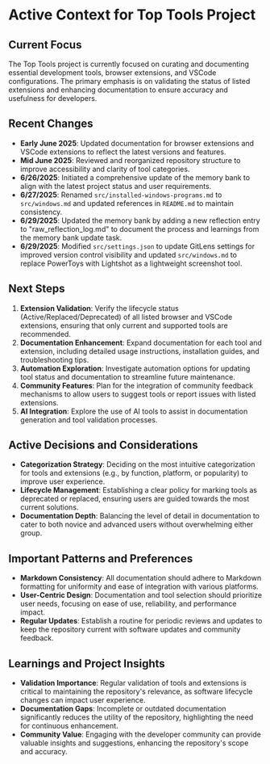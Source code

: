 # Active Context for Top Tools Project

## Current Focus

The Top Tools project is currently focused on curating and documenting essential development tools, browser extensions,
and VSCode configurations. The primary emphasis is on validating the status of listed extensions and enhancing
documentation to ensure accuracy and usefulness for developers.

## Recent Changes

- **Early June 2025**: Updated documentation for browser extensions and VSCode extensions to reflect the latest versions
  and features.
- **Mid June 2025**: Reviewed and reorganized repository structure to improve accessibility and clarity of tool
  categories.
- **6/26/2025**: Initiated a comprehensive update of the memory bank to align with the latest project status and user
  requirements.
- **6/27/2025**: Renamed `src/installed-windows-programs.md` to `src/windows.md` and updated references in `README.md`
  to maintain consistency.
- **6/29/2025**: Updated the memory bank by adding a new reflection entry to "raw_reflection_log.md" to document the
  process and learnings from the memory bank update task.
- **6/29/2025**: Modified `src/settings.json` to update GitLens settings for improved version control visibility and
  updated `src/windows.md` to replace PowerToys with Lightshot as a lightweight screenshot tool.

## Next Steps

1. **Extension Validation**: Verify the lifecycle status (Active/Replaced/Deprecated) of all listed browser and VSCode
   extensions, ensuring that only current and supported tools are recommended.
2. **Documentation Enhancement**: Expand documentation for each tool and extension, including detailed usage
   instructions, installation guides, and troubleshooting tips.
3. **Automation Exploration**: Investigate automation options for updating tool status and documentation to streamline
   future maintenance.
4. **Community Features**: Plan for the integration of community feedback mechanisms to allow users to suggest tools or
   report issues with listed extensions.
5. **AI Integration**: Explore the use of AI tools to assist in documentation generation and tool validation processes.

## Active Decisions and Considerations

- **Categorization Strategy**: Deciding on the most intuitive categorization for tools and extensions (e.g., by
  function, platform, or popularity) to improve user experience.
- **Lifecycle Management**: Establishing a clear policy for marking tools as deprecated or replaced, ensuring users are
  guided towards the most current solutions.
- **Documentation Depth**: Balancing the level of detail in documentation to cater to both novice and advanced users
  without overwhelming either group.

## Important Patterns and Preferences

- **Markdown Consistency**: All documentation should adhere to Markdown formatting for uniformity and ease of
  integration with various platforms.
- **User-Centric Design**: Documentation and tool selection should prioritize user needs, focusing on ease of use,
  reliability, and performance impact.
- **Regular Updates**: Establish a routine for periodic reviews and updates to keep the repository current with software
  updates and community feedback.

## Learnings and Project Insights

- **Validation Importance**: Regular validation of tools and extensions is critical to maintaining the repository's
  relevance, as software lifecycle changes can impact user experience.
- **Documentation Gaps**: Incomplete or outdated documentation significantly reduces the utility of the repository,
  highlighting the need for continuous enhancement.
- **Community Value**: Engaging with the developer community can provide valuable insights and suggestions, enhancing
  the repository's scope and accuracy.
